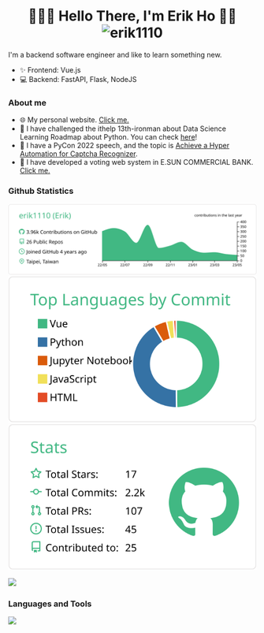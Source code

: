 <h1 align="center"> 👨🏻‍💻 Hello There, I'm Erik Ho 👋🏻 <img src="https://komarev.com/ghpvc/?username=erik1110&color=800080" alt="erik1110" /></h1>

I'm a backend software engineer and like to learn something new.
- ✨ Frontend: Vue.js
- 💻 Backend: FastAPI, Flask, NodeJS

### About me 
- 🌐 My personal website. [Click me.](https://erik1110.github.io/my-website/)
- 📝 I have challenged the ithelp 13th-ironman about Data Science Learning Roadmap about Python. You can check [here](https://ithelp.ithome.com.tw/users/20114380/ironman/3998)!
- 💬 I have a PyCon 2022 speech, and the topic is [Achieve a Hyper Automation for Captcha Recognizer](https://youtu.be/oD-FT_33yW4).
- 🌱 I have developed a voting web system in E.SUN COMMERCIAL BANK. [Click me.](https://github.com/esun-ai/voting_system)


### Github Statistics
![](https://raw.githubusercontent.com/erik1110/erik1110/main/profile-summary-card-output/vue/0-profile-details.svg)
![](https://raw.githubusercontent.com/erik1110/erik1110/main/profile-summary-card-output/vue/2-most-commit-language.svg)
![](https://raw.githubusercontent.com/erik1110/erik1110/main/profile-summary-card-output/vue/3-stats.svg)

![](https://visitor-badge.glitch.me/badge?page_id=erik1110/erik1110)

### Languages and Tools
![](https://skillicons.dev/icons?i=vscode,linux,gcp,nginx,nodejs,express,js,js,ts,py,fastapi,flask,vue,vite,tailwind,html,css,selenium,mongodb,sqlite,postgres,redis,rabbitmq,firebase,postman,docker,kubernetes,git,github,githubactions,linkedin,discord,instagram&theme=light)

